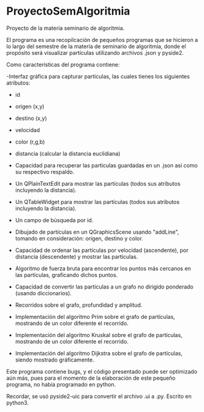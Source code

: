 # ProyectoSemAlgoritmia
Proyecto de la materia seminario de algoritmia.

El programa es una recopilcación de pequeños programas que se hicieron a lo largo del semestre de la matería de seminario de algoritmia, donde el propósito será visualizar partículas utilizando archivos .json y pyside2.

Como características del programa contiene:

-Interfaz gráfica para capturar partículas, las cuales tienes los siguientes atributos:
  - id
  - origen (x,y)
  - destino (x,y)
  - velocidad
  - color (r,g,b)
  - distancia (calcular la distancia euclidiana)

- Capacidad para recuperar las particulas guardadas en un .json así como su respectivo respaldo.
- Un QPlainTextEdit para mostrar las partículas (todos sus atributos incluyendo la distancia).
- Un QTableWidget para mostrar las partículas (todos sus atributos incluyendo la distancia).
- Un campo de búsqueda por id.
- Dibujado de partículas en un QGraphicsScene usando "addLine", tomando en consideración: origen, destino y color.
- Capacidad de ordenar las partículas por velocidad (ascendente), por distancia (descendente) y mostrar las partículas.
- Algoritmo de fuerza bruta para encontrar los puntos más cercanos en las partículas, graficando dichos puntos.
- Capacidad de convertir las partículas a un grafo no dirigido ponderado (usando diccionarios).
- Recorridos sobre el grafo, profundidad y amplitud.
- Implementación del algoritmo Prim sobre el grafo de partículas, mostrando de un color diferente el recorrido.
- Implementación del algoritmo Kruskal sobre el grafo de partículas, mostrando de un color diferente el recorrido.
- Implementación del algoritmo Dijkstra sobre el grafo de partículas, siendo mostrado gráficamente.
 
Este programa contiene bugs, y el código presentado puede ser optimizado aún más, pues para el momento de la elaboración de este pequeño programa, no había programado en python.

Recordar, se usó pyside2-uic para convertir el archivo .ui a .py. Escrito en python3.



